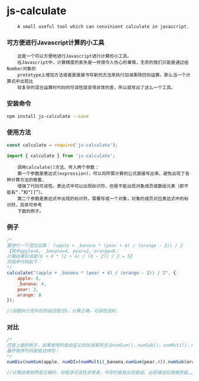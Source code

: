 js-calculate
===================================
		A small useful tool which can convinient calculate in javascript.

### 可方便进行Javascript计算的小工具
		这是一个可以方便地进行Javascript进行计算的小工具。  
		在Javascript中，计算精度的丢失是一件很令人伤心的事情，无奈的我们只能是通过给Number对象的  
		prototype上增加方法或者是直接书写新的方法来执行加减乘除四则运算。那么当一个计算式中出现比  
		较复杂的混合运算时代码的可读性就变得非常的差，所以就写出了这么一个工具。

### 安装命令
```bash
npm install js-calculate --save
```

### 使用方法
```javascript
const calculate = require('js-calculate');
```

```javascript
import { calculate } from 'js-calculate';
```

		调用calculate()方法，传入两个参数：  
		第一个参数是表达式(expression)，可以将所需计算的公式直接写出来，避免出现了各种计算方法的嵌套，  
		增强了代码可读性。表达式中可以出现标识符，但是不能出现对象成员或数组元素（即不能有“.”和“[]”）。  
		第二个参数是表达式中出现的标识符，需要写成一个对象，对象的成员对应表达式中的标识符，具体可参考  
		下面的例子。

### 例子  
```javascript
/*
要进行一个混合运算： (apple + _banana * (pear + 4) / (orange - 2)) / 2  
【其中apple=6, _banana=4, pear=2, orange=8；  
计算结果应该是(6 + 4 * (2 + 4) / (8 - 2)) / 2 = 5】  
则程序代码如下：
*/
calculate("(apple + _banana * (pear + 4) / (orange - 2)) / 2", {  
    apple: 6,  
    _banana: 4,  
    pear: 2,  
    orange: 8  
});

//函数执行完毕后的返回值为5，计算正确，可读性良好。
```

### 对比
```javascript
/*
还是上面的例子，如果使用的是自定义的加减乘除方法numSum()，numSub()，unmMuti()，numDiv()  
最终程序代码就是这样的：  
*/
numDiv(numSum(apple, numDIv(numMulti(_banana,numSum(pear,4)),numSub(orange,2))),2);  

//计算结果依然是正确的，但程序可读性非常差，书写时极易出现错误，出现错误后很难排查……
```
